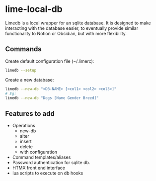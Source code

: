 # lime-local-db

Limedb is a local wrapper for an sqlite database. It is designed to make interacting
with the database easier, to eventually provide similar functionality to Notion or Obsidian,
but with more flexibility.


## Commands

Create default configuration file (~/.limerc):
```sh
limedb --setup
```

Create a new database:
```sh
limedb --new-db "<DB-NAME> [<col1> <col2> <col3>]"
# Eg:
limedb --new-db "Dogs [Name Gender Breed]"
```

## Features to add
- Operations
    - new-db
    - alter
    - insert
    - delete
    - with configuration
- Command templates/aliases
- Password authentication for sqlite db.
- HTMX front end interface
- lua scripts to execute on db hooks
